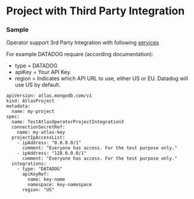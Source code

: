 # Project with Third Party Integration

### Sample

Operator support 3rd Party Integration with following [services](https://www.mongodb.com/docs/atlas/reference/api/third-party-integration-settings-create/)

For example DATADOG requare (according documentation):
- type = DATADOG
- apiKey = Your API Key.
- region = Indicates which API URL to use, either US or EU. Datadog will use US by default.


```
apiVersion: atlas.mongodb.com/v1
kind: AtlasProject
metadata:
  name: my-project
spec:
  name: TestAtlasOperatorProjectIntegration3
  connectionSecretRef:
    name: my-atlas-key
  projectIpAccessList:
    - ipAddress: "0.0.0.0/1"
      comment: "Everyone has access. For the test purpose only."
    - ipAddress: "128.0.0.0/1"
      comment: "Everyone has access. For the test purpose only."
  integrations:
    - type: "DATADOG"
      apiKeyRef:
        name: key-name
        namespace: key-namespace
      region: "US"
```
